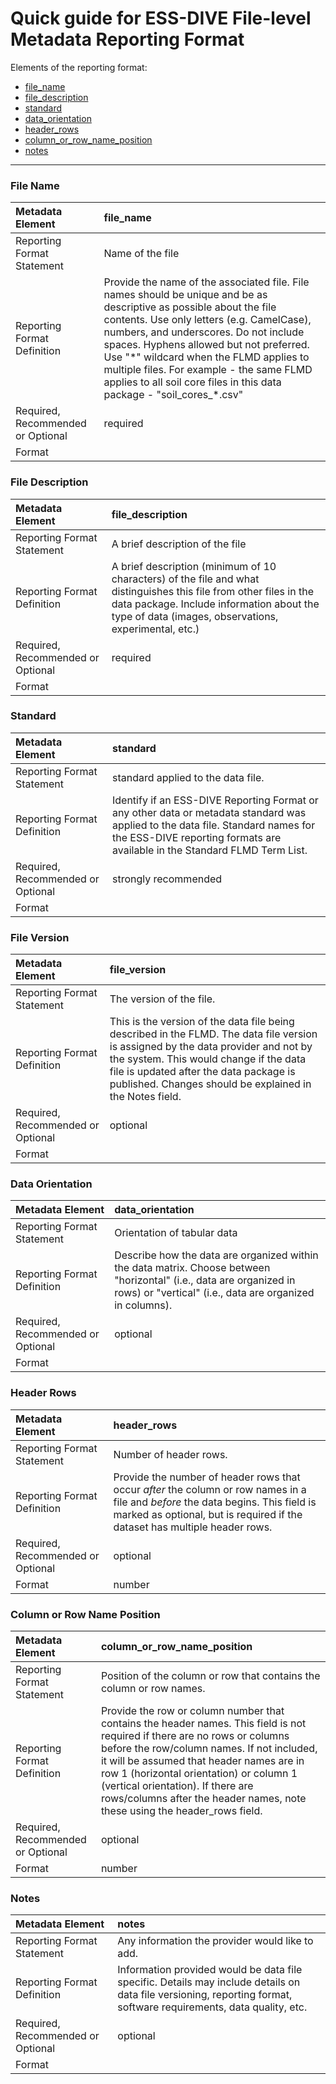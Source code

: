 # Quick guide for ESS-DIVE File-level Metadata Reporting Format

Elements of the reporting format:  
* [file_name](#file-name)  
* [file_description](#file-description)  
* [standard](#standard)  
* [data_orientation](#data-orientation)
* [header_rows](#header-rows)
* [column_or_row_name_position](#column-or-row-name-position)
* [notes](#notes)  
 

---  

### File Name  
|Metadata Element|file_name|
|:----------------------------------------------------|:----------------------------------------------------|
|Reporting Format Statement|Name of the file|
|Reporting Format Definition|Provide the name of the associated file. File names should be unique and be as descriptive as possible about the file contents. Use only letters (e.g. CamelCase), numbers, and underscores. Do not include spaces. Hyphens allowed but not preferred. Use "\*" wildcard when the FLMD applies to multiple files. For example - the same FLMD applies to all soil core files in this data package - "soil&#95;cores&#95;\*\.csv"|
|Required, Recommended or Optional|required|
|Format||

### File Description
|Metadata Element|file_description|
|:----------------------------------------------------|:----------------------------------------------------|
|Reporting Format Statement|A brief description of the file|
|Reporting Format Definition|A brief description (minimum of 10 characters) of the file and what distinguishes this file from other files in the data package. Include information about the type of data (images, observations, experimental, etc.) |
|Required, Recommended or Optional|required|
|Format||

### Standard  
|Metadata Element|standard|
|:----------------------------------------------------|:----------------------------------------------------|
|Reporting Format Statement|standard applied to the data file.|
|Reporting Format Definition|Identify if an ESS-DIVE Reporting Format or any other data or metadata standard was applied to the data file. Standard names for the ESS-DIVE reporting formats are available in the Standard FLMD Term List.|
|Required, Recommended or Optional|strongly recommended|
|Format||


### File Version  
|Metadata Element|file_version|
|:----------------------------------------------------|:----------------------------------------------------|
|Reporting Format Statement|The version of the file.|
|Reporting Format Definition|This is the version of the data file being described in the FLMD. The data file version is assigned by the data provider and not by the system. This would change if the data file is updated after the data package is published. Changes should be explained in the Notes field.|
|Required, Recommended or Optional|optional|
|Format||

### Data Orientation  
|Metadata Element|data_orientation|
|:----------------------------------------------------|:----------------------------------------------------|
|Reporting Format Statement|Orientation of tabular data|
|Reporting Format Definition|Describe how the data are organized within the data matrix. Choose between "horizontal" (i.e., data are organized in rows) or "vertical" (i.e., data are organized in columns).|
|Required, Recommended or Optional|optional|
|Format||  

### Header Rows
|Metadata Element|header_rows|
|:----------------------------------------------------|:----------------------------------------------------|
|Reporting Format Statement|Number of header rows.|
|Reporting Format Definition|Provide the number of header rows that occur _after_ the column or row names in a file and _before_ the data begins. This field is marked as optional, but is required if the dataset has multiple header rows.|
|Required, Recommended or Optional|optional|
|Format|number|

### Column or Row Name Position
|Metadata Element|column_or_row_name_position|
|:----------------------------------------------------|:----------------------------------------------------|
|Reporting Format Statement|Position of the column or row that contains the column or row names.|
|Reporting Format Definition|Provide the row or column number that contains the header names. This field is not required if there are no rows or columns before the row/column names. If not included, it will be assumed that header names are in row 1 (horizontal orientation) or column 1 (vertical orientation). If there are rows/columns after the header names, note these using the header_rows field.|
|Required, Recommended or Optional|optional|
|Format|number|

### Notes  
|Metadata Element|notes|
|:----------------------------------------------------|:----------------------------------------------------|
|Reporting Format Statement|Any information the provider would like to add.|
|Reporting Format Definition|Information provided would be data file specific. Details may include details on data file versioning, reporting format, software requirements, data quality, etc.|
|Required, Recommended or Optional|optional|
|Format||
